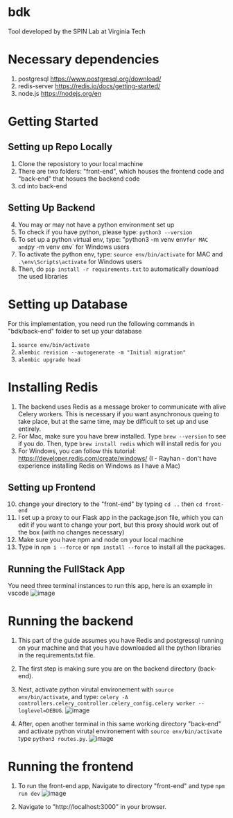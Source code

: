 # bdk
Tool developed by the SPIN Lab at Virginia Tech


# Necessary dependencies
1) postgresql https://www.postgresql.org/download/
2) redis-server https://redis.io/docs/getting-started/
3) node.js https://nodejs.org/en

# Getting Started
## Setting up Repo Locally
1) Clone the reposistory to your local machine 
2) There are two folders: "front-end", which houses the frontend code and "back-end" that hosues the backend code 
3) cd into back-end
## Setting Up Backend
4) You may or may not have a python environment set up 
5) To check if you have python, please type: `python3 --version`
7) To set up a python virtual env, type:  "python3 -m venv env` for MAC and `py -m venv env` for Windows users
8) To activate the python env, type: `source env/bin/activate` for MAC and `.\env\Scripts\activate` for Windows users
9) Then, do `pip install -r requirements.txt` to automatically download the used libraries 
# Setting up Database
For this implementation, you need run the following commands in "bdk/back-end" folder to set up your database
1) `source env/bin/activate`
2) `alembic revision --autogenerate -m "Initial migration"`
3) `alembic upgrade head`
# Installing Redis 
1) The backend uses Redis as a message broker to communicate with alive Celery workers. This is necessary if you want asynchronous queing to 
take place, but at the same time, may be difficult to set up and use entirely. 
2) For Mac, make sure you have brew installed. Type `brew --version` to see if you do. Then, type `brew install redis` which will install redis for you 
3) For Windows, you can follow this tutorial: https://developer.redis.com/create/windows/ (I - Rayhan - don't have experience installing Redis on Windows as I have a Mac) 
## Setting up Frontend
10) change your directory to the "front-end" by typing `cd ..` then `cd front-end`
11) I set up a proxy to our Flask app in the package.json file, which you can edit if you want to change your port, but this proxy should work out of the box (with no changes necessary) 
12) Make sure you have npm and node on your local machine 
13) Type in `npm i --force` or `npm install --force` to install all the packages. 

## Running the FullStack App 
You need three terminal instances to run this app, here is an example in vscode
![image](https://github.com/spin-vt/bdk/assets/36636157/c8006851-7de8-45d5-a2ab-0f10c5460601)

# Running the backend 
1) This part of the guide assumes you have Redis and postgressql running on your machine and that you have downloaded all the python libraries in the requirements.txt file. 
2) The first step is making sure you are on the backend directory (back-end). 
3) Next, activate python virutal environement with `source env/bin/activate`, and type: `celery -A controllers.celery_controller.celery_config.celery worker --loglevel=DEBUG`. ![image](https://github.com/spin-vt/bdk/assets/36636157/668f30fa-119f-41f3-b1cd-9cd935082b59)


4) After, open another terminal in this same working directory "back-end" and activate python virutal environement with `source env/bin/activate` type `python3 routes.py`. ![image](https://github.com/spin-vt/bdk/assets/36636157/d0d40927-bc38-4338-9e80-7de22cfcc581)

# Running the frontend 
1) To run the front-end app, Navigate to directory "front-end" and type `npm run dev` ![image](https://github.com/spin-vt/bdk/assets/36636157/e5a97387-77f6-4794-822d-852dc47ae5d7)

2) Navigate to "http://localhost:3000" in your browser.


